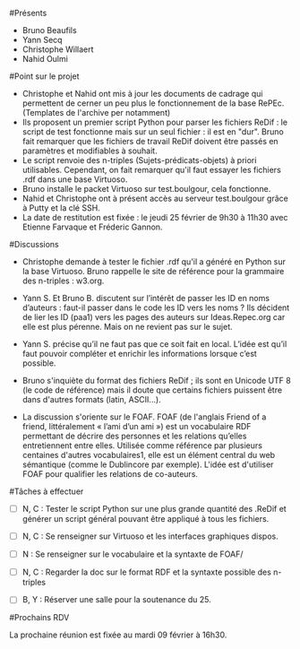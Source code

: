 #Présents

 * Bruno Beaufils
 * Yann Secq
 * Christophe Willaert
 * Nahid Oulmi

#Point sur le projet

 * Christophe et Nahid ont mis à jour les documents de cadrage qui permettent de cerner un peu plus le fonctionnement de la base RePEc. (Templates de l'archive per notamment)
 * Ils proposent un premier script Python pour parser les fichiers ReDif : le script de test fonctionne mais sur un seul
fichier : il est en "dur". Bruno fait remarquer que les fichiers de travail ReDif doivent être passés en paramètres et modifiables
à souhait.  
 * Le script renvoie des n-triples (Sujets-prédicats-objets) à priori utilisables. Cependant, on fait remarquer qu'il faut
essayer les fichiers .rdf dans une base Virtuoso. 
 * Bruno installe le packet Virtuoso sur test.boulgour, cela fonctionne. 
 * Nahid et Christophe ont à présent accès au serveur test.boulgour grâce à Putty et la clé SSH.
 * La date de restitution est fixée : le jeudi 25 février de 9h30 à 11h30 avec Etienne Farvaque et Fréderic Gannon. 

#Discussions

  - Christophe demande à tester le fichier .rdf qu'il a généré en Python sur la base Virtuoso. Bruno rappelle le site de référence
pour la grammaire des n-triples : w3.org.
  
  - Yann S. Et Bruno B. discutent sur l’intérêt de passer les ID en noms d’auteurs : faut-il passer dans le code les ID vers les noms ? 
Ils décident de lier les ID (paa1) vers les pages des auteurs sur Ideas.Repec.org car elle est plus pérenne. Mais on ne revient pas
sur le sujet.
  
  - Yann S. précise qu’il ne faut pas que ce soit fait en local. L’idée est qu’il faut pouvoir compléter et enrichir 
  les informations lorsque c’est possible.
  
  - Bruno s'inquiète du format des fichiers ReDif ; ils sont en Unicode UTF 8 (le code de référence) mais il doute que certains fichiers
puissent être dans d'autres formats (latin, ASCII...). 
  
  - La discussion s'oriente sur le FOAF. FOAF (de l'anglais Friend of a friend, littéralement « l’ami d’un ami ») 
est un vocabulaire RDF permettant de décrire des personnes et les relations qu’elles entretiennent entre elles. 
Utilisée comme référence par plusieurs centaines d'autres vocabulaires1, elle est un élément central du web sémantique (comme 
le Dublincore par exemple). L'idée est d'utiliser FOAF pour qualifier les relations de co-auteurs.

#Tâches à effectuer

  - [ ] N, C : Tester le script Python sur une plus grande quantité des .ReDif et générer un script général pouvant être appliqué
à tous les fichiers.
  
  - [ ] N, C : Se renseigner sur Virtuoso et les interfaces graphiques dispos.
  
  - [ ] N : Se renseigner sur le vocabulaire et la syntaxte de FOAF/
  
  - [ ] N, C : Regarder la doc sur le format RDF et la syntaxte possible des n-triples
  
  - [ ] B, Y : Réserver une salle pour la soutenance du 25.
  
#Prochains RDV
  
La prochaine réunion est fixée au mardi 09 février à 16h30.

